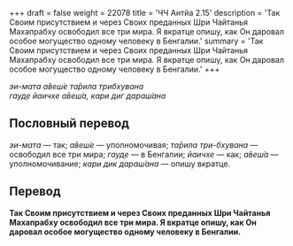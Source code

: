 +++
draft = false
weight = 22078
title = 'ЧЧ Антйа 2.15'
description = 'Так Своим присутствием и через Своих преданных Шри Чайтанья Махапрабху освободил все три мира. Я вкратце опишу, как Он даровал особое могущество одному человеку в Бенгалии.'
summary = 'Так Своим присутствием и через Своих преданных Шри Чайтанья Махапрабху освободил все три мира. Я вкратце опишу, как Он даровал особое могущество одному человеку в Бенгалии.'
+++

_эи-мата а̄веш́е та̄рила трибхувана  
гауд̣е йаичхе а̄веш́а, кари диг дараш́ана_

## Пословный перевод

_эи_\-_мата_ — так; _а̄веш́е_ — уполномочивая; _та̄рила_ _три_\-_бхувана_ — освободил все три мира; _гауд̣е_ — в Бенгалии; _йаичхе_ — как; _а̄веш́а_ — уполномочивание; _кари_ _дик_ _дараш́ана_ — опишу вкратце.

## Перевод

**Так Своим присутствием и через Своих преданных Шри Чайтанья Махапрабху освободил все три мира. Я вкратце опишу, как Он даровал особое могущество одному человеку в Бенгалии.**
